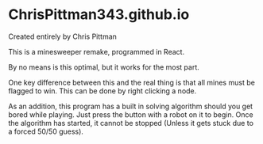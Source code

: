 # ChrisPittman343.github.io
Created entirely by Chris Pittman

This is a minesweeper remake, programmed in React.

By no means is this optimal, but it works for the most part.

One key difference between this and the real thing is that all mines must be flagged to win. This can be done by right clicking a node.

As an addition, this program has a built in solving algorithm should you get bored while playing. Just press the button with a robot on it to begin. Once the algorithm has started, it cannot be stopped (Unless it gets stuck due to a forced 50/50 guess).
